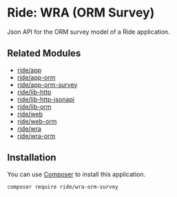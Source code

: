 # Ride: WRA (ORM Survey)

Json API for the ORM survey model of a Ride application.

## Related Modules

- [ride/app](https://github.com/all-ride/ride-app)
- [ride/app-orm](https://github.com/all-ride/ride-app-orm)
- [ride/app-orm-survey](https://github.com/all-ride/ride-app-orm-survey)
- [ride/lib-http](https://github.com/all-ride/ride-lib-http)
- [ride/lib-http-jsonapi](https://github.com/all-ride/ride-lib-http-jsonapi)
- [ride/lib-orm](https://github.com/all-ride/ride-lib-orm)
- [ride/web](https://github.com/all-ride/ride-web)
- [ride/web-orm](https://github.com/all-ride/ride-web-orm)
- [ride/wra](https://github.com/all-ride/ride-wra)
- [ride/wra-orm](https://github.com/all-ride/ride-wra-orm)

## Installation

You can use [Composer](http://getcomposer.org) to install this application.

```
composer require ride/wra-orm-survey
```
